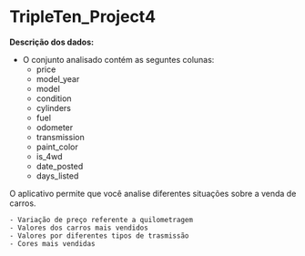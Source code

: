 # TripleTen_Project4

**Descrição dos dados:**

* O conjunto analisado contém as seguntes colunas:
    - price
    - model_year
    - model
    - condition
    - cylinders
    - fuel
    - odometer
    - transmission
    - paint_color
    - is_4wd
    - date_posted
    - days_listed

O aplicativo permite que você analise diferentes situações sobre a venda de carros.
  
    - Variação de preço referente a quilometragem
    - Valores dos carros mais vendidos
    - Valores por diferentes tipos de trasmissão
    - Cores mais vendidas